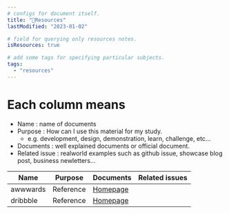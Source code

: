 ```yaml
---
# configs for document itself.
title: "🚚Resources"
lastModified: "2023-01-02"

# field for querying only resources notes.
isResources: true

# add some tags for specifying particular subjects.
tags:
  - "resources"
---
```

# Each column means
- Name : name of documents
- Purpose : How can I use this material for my study.
	- e.g. development, design, demonstration, learn, challenge, etc...
- Documents : well explained documents or official document.
- Related issue : realworld examples such as github issue, showcase blog post, business newletters...

| Name     | Purpose   | Documents                             | Related issues |
| -------- | --------- | ------------------------------------- | -------------- |
| awwwards | Reference | [Homepage](https://www.awwwards.com/) |                |
| dribbble | Reference          | [Homepage](https://dribbble.com/)     |                |
